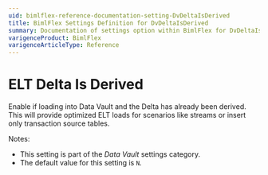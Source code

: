 ```yaml
---
uid: bimlflex-reference-documentation-setting-DvDeltaIsDerived
title: BimlFlex Settings Definition for DvDeltaIsDerived
summary: Documentation of settings option within BimlFlex for DvDeltaIsDerived
varigenceProduct: BimlFlex
varigenceArticleType: Reference
---
```


# ELT Delta Is Derived

Enable if loading into Data Vault and the Delta has already been derived. This will provide optimized ELT loads for scenarios like streams or insert only transaction source tables.

Notes:

* This setting is part of the *Data Vault* settings category.
* The default value for this setting is `N`.